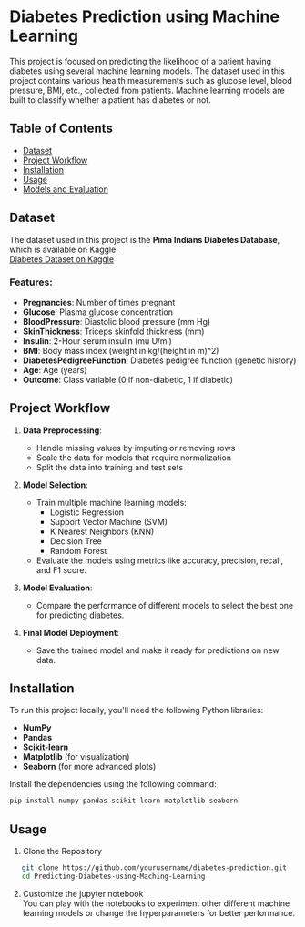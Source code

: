 # Diabetes Prediction using Machine Learning

This project is focused on predicting the likelihood of a patient having diabetes using several machine learning models. The dataset used in this project contains various health measurements such as glucose level, blood pressure, BMI, etc., collected from patients. Machine learning models are built to classify whether a patient has diabetes or not.

## Table of Contents
- [Dataset](#dataset)
- [Project Workflow](#project-workflow)
- [Installation](#installation)
- [Usage](#usage)
- [Models and Evaluation](#models-and-evaluation)

## Dataset
The dataset used in this project is the **Pima Indians Diabetes Database**, which is available on Kaggle:  
[Diabetes Dataset on Kaggle](https://www.kaggle.com/uciml/pima-indians-diabetes-database)

### Features:
- **Pregnancies**: Number of times pregnant
- **Glucose**: Plasma glucose concentration
- **BloodPressure**: Diastolic blood pressure (mm Hg)
- **SkinThickness**: Triceps skinfold thickness (mm)
- **Insulin**: 2-Hour serum insulin (mu U/ml)
- **BMI**: Body mass index (weight in kg/(height in m)^2)
- **DiabetesPedigreeFunction**: Diabetes pedigree function (genetic history)
- **Age**: Age (years)
- **Outcome**: Class variable (0 if non-diabetic, 1 if diabetic)

## Project Workflow
1. **Data Preprocessing**:
   - Handle missing values by imputing or removing rows
   - Scale the data for models that require normalization
   - Split the data into training and test sets

2. **Model Selection**:
   - Train multiple machine learning models:
     - Logistic Regression
     - Support Vector Machine (SVM)
     - K Nearest Neighbors (KNN)
     - Decision Tree
     - Random Forest
   - Evaluate the models using metrics like accuracy, precision, recall, and F1 score.

3. **Model Evaluation**:
   - Compare the performance of different models to select the best one for predicting diabetes.

4. **Final Model Deployment**:
   - Save the trained model and make it ready for predictions on new data.

## Installation

To run this project locally, you'll need the following Python libraries:
- **NumPy**
- **Pandas**
- **Scikit-learn**
- **Matplotlib** (for visualization)
- **Seaborn** (for more advanced plots)

Install the dependencies using the following command:

```bash
pip install numpy pandas scikit-learn matplotlib seaborn
```
## Usage 
1. Clone the Repository
```bash
   git clone https://github.com/yourusername/diabetes-prediction.git
   cd Predicting-Diabetes-using-Maching-Learning
```
2. Customize the jupyter notebook<br>
You can play with the notebooks to experiment other different machine learning models or change the hyperparameters for better performance.

